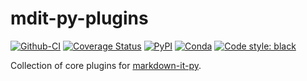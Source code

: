 # mdit-py-plugins

[![Github-CI][github-ci]][github-link]
[![Coverage Status][codecov-badge]][codecov-link]
[![PyPI][pypi-badge]][pypi-link]
[![Conda][conda-badge]][conda-link]
[![Code style: black][black-badge]][black-link]

Collection of core plugins for [markdown-it-py](https://github.com/executablebooks/markdown-it-py).

[github-ci]: https://github.com/executablebooks/mdit-py-plugins/workflows/continuous-integration/badge.svg
[github-link]: https://github.com/executablebooks/mdit-py-plugins
[pypi-badge]: https://img.shields.io/pypi/v/mdit-py-plugins.svg
[pypi-link]: https://pypi.org/project/mdit-py-plugins
[conda-badge]: https://anaconda.org/conda-forge/mdit-py-plugins/badges/version.svg
[conda-link]: https://anaconda.org/conda-forge/mdit-py-plugins
[codecov-badge]: https://codecov.io/gh/executablebooks/mdit-py-plugins/branch/master/graph/badge.svg
[codecov-link]: https://codecov.io/gh/executablebooks/mdit-py-plugins
[black-badge]: https://img.shields.io/badge/code%20style-black-000000.svg
[black-link]: https://github.com/ambv/black
[install-badge]: https://img.shields.io/pypi/dw/mdit-py-plugins?label=pypi%20installs
[install-link]: https://pypistats.org/packages/mdit-py-plugins
